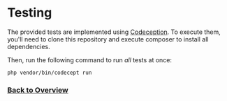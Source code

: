 # Testing
The provided tests are implemented using [Codeception](https://codeception.com/). To execute them, you'll need to clone
this repository and execute composer to install all dependencies.

Then, run the following command to run _all_ tests at once:

```cli
php vendor/bin/codecept run
```

### [Back to Overview](/README.md)